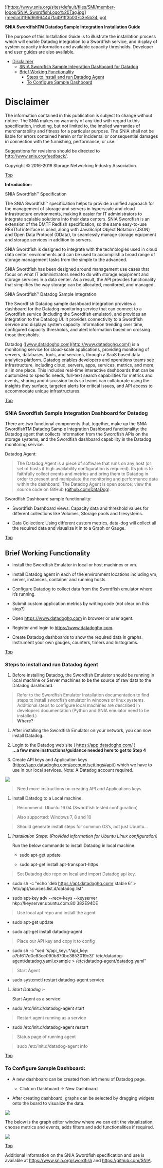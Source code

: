 
<a name="section"></a>

![https://www.snia.org/sites/default/files/SMI/member-logos/SNIA_SwordfishLogo%20Tag.jpg](media/31f6d669644d7fa491ff3b007c3e5b34.jpg)

**SNIA SwordfishTM Datadog Sample Integration Installation Guide**

The purpose of this Installation Guide is to illustrate the installation process
which will enable Datadog integration to a Swordfish service, and display of
system capacity information and available capacity thresholds. Developer and
user guides are also available.

- [Disclaimer](#disclaimer)
    + [SNIA Swordfish Sample Integration Dashboard for Datadog](#snia-swordfish-sample-integration-dashboard-for-datadog)
  + [Brief Working Functionality](#brief-working-functionality-)
    + [Steps to install and run Datadog Agent](#steps-to-install-and-run-datadog-agent-)
    + [To Configure Sample Dashboard](#to-configure-sample-dashboard-)


Disclaimer
==========

The information contained in this publication is subject to change without
notice. The SNIA makes no warranty of any kind with regard to this
specification, including, but not limited to, the implied warranties of
merchantability and fitness for a particular purpose. The SNIA shall not be
liable for errors contained herein or for incidental or consequential damages in
connection with the furnishing, performance, or use.

Suggestions for revisions should be directed to http://www.snia.org/feedback/.

Copyright © 2016-2019 Storage Networking Industry Association.

[Top](#section)

**Introduction**:

SNIA Swordfish™ Specification

The SNIA Swordfish™ specification helps to provide a unified approach for the
management of storage and servers in hyperscale and cloud infrastructure
environments, making it easier for IT administrators to integrate scalable
solutions into their data centers. SNIA Swordfish is an extension of the DMTF
Redfish specification, so the same easy-to-use RESTful interface is used, along
with JavaScript Object Notation (JSON) and Open Data Protocol (OData), to
seamlessly manage storage equipment and storage services in addition to servers.

SNIA Swordfish is designed to integrate with the technologies used in cloud data
center environments and can be used to accomplish a broad range of storage
management tasks from the simple to the advanced.

SNIA Swordfish has been designed around management use cases that focus on what
IT administrators need to do with storage equipment and storage services in a
data center. As a result, the API provides functionality that simplifies the way
storage can be allocated, monitored, and managed.

SNIA Swordfish™ Datadog Sample Integration

The Swordfish Datadog sample dashboard integration provides a dashboard for the
Datadog monitoring service that can connect to a Swordfish service (including
the Swordfish emulator), and provides an integration to the Datadog UI. It
provides connectivity to a Swordfish service and displays system capacity
information trending over time, configured capacity thresholds, and alert
information based on crossing those thresholds.

Datadog ([www.datadoghq.com](http://www.datadoghq.com)) is a monitoring service
for cloud-scale applications, providing monitoring of servers, databases, tools,
and services, through a SaaS based data analytics platform. Datadog enables
developers and operations teams see infrastructure, including cloud, servers,
apps, services, metrics, and more, all in one place. This includes real-time
interactive dashboards that can be customized to specific needs, full-text
search capabilities for metrics and events, sharing and discussion tools so
teams can collaborate using the insights they surface, targeted alerts for
critical issues, and API access to accommodate unique infrastructures.

[Top](#section)

### SNIA Swordfish Sample Integration Dashboard for Datadog

There are two functional components that, together, make up the SNIA SwordfishTM
Datadog Sample Integration Dashboard functionality: the Datadog agent that
collects information from the Swordfish APIs on the storage systems, and the
Swordfish dashboard capability in the Datadog monitoring service.

Datadog Agent:

>   The Datadog Agent is a piece of software that runs on any host (or set of
>   hosts if high availability configuration is required). Its job is to
>   faithfully collect events and metrics and bring them to Datadog in order to
>   present and manipulate the monitoring and performance data within the
>   dashboard. The Datadog Agent is open source; view the source code on GitHub
>   [(github.com/DataDog](https://github.com/DataDog)).

Swordfish Dashboard sample functionality:

-   Swordfish Dashboard views: Capacity data and threshold values for different
    collections like Volumes, Storage pools and filesystems.

-   Data Collection: Using different custom metrics, data-dog will collect all
    the required data and visualize it in to a Graph or Gauge.

[Top](#section)

Brief Working Functionality
----------------------------

-   Install the Swordfish Emulator in local or host machines or vm.

-   Install Datadog agent in each of the environment locations including vm,
    server, instances, container and running hosts.

-   Configure Datadog to collect data from the Swordfish emulator where it’s
    running.

-   Submit custom application metrics by writing code (not clear on this step?)

-   Open https://www.datadoghq.com in browser or user agent.

-   Register and login to <https://www.datadoghq.com>.

-   Create Datadog dashboards to show the required data in graphs. Instrument
    your own gauges, counters, timers and histograms.

[Top](#section)

### Steps to install and run Datadog Agent

1.  Before installing Datadog, the Swordfish Emulator should be running in local
    machine or Server machines to be the source of raw data to the Datadog
    dashboard.

>   Refer to the Swordfish Emulator Installation documentation to find steps to
>   install swordfish emulator in windows or linux systems. Additional steps to
>   configure local machines are described in developers documentation (Python
>   and SNIA emulator need to be installed.)  
>   **Where?**

1.  After installing the Swordfish Emulator on your network, you can now install
    Datadog.

2.  Login to the Datadog web site ( <https://app.datadoghq.com/> )  
    **…a few more instructions/guidance needed here to get to Step 4**

3.  Create API keys and Application keys
    (<https://app.datadoghq.com/account/settings#api/>) which we have to use in
    our local services. Note: A Datadog account required.

![](media/1ba1edb0e25e049dfc8b297fc0a3ad7b.png)

>   Need more instructions on creating API and Applications keys.

1.  Install Datadog to a Local machine.

>   Recommend: Ubuntu 16.04 (Swordfish tested configuration)

>   Also supported: Windows 7, 8 and 10

>   Should generate install steps for common OS’s, not just Ubuntu…

1.  *Installation Steps: (Provided information for Ubuntu Linux configuration)*

    Run the below commands to install Datadog in local machine.

    -   sudo apt-get update

    -   sudo apt-get install apt-transport-https

>   Set Datadog deb repo on local and import Datadog api key.

-   sudo sh -c "echo 'deb https://apt.datadoghq.com/ stable 6' \>
    /etc/apt/sources.list.d/datadog.list"

-   sudo apt-key adv --recv-keys --keyserver hkp://keyserver.ubuntu.com:80
    382E94DE

>   Use local apt repo and install the agent

-   sudo apt-get update

-   sudo apt-get install datadog-agent

>   Place our API key and copy it to config

-   sudo sh -c "sed 's/api_key:.\*/api_key: a7bf617d0e83ce090b870bc3853019c3/'
    /etc/datadog-agent/datadog.yaml.example \> /etc/datadog-agent/datadog.yaml"

>   Start Agent

-   sudo systemctl restart datadog-agent.service

1.  *Start Datadog :-*

    Start Agent as a service

-   sudo /etc/init.d/datadog-agent start

>   Restart agent running as a service

-   sudo /etc/init.d/datadog-agent restart

>   Status page of running agent

>   sudo /etc/init.d/datadog-agent info

[Top](#section)

### To Configure Sample Dashboard:

-   A new dashboard can be created from left menu of Datadog page.

    -   Click on Dashboard -\> New Dashboard

-   After creating dashboard, graphs can be selected by dragging widgets onto
    the board to visualize the data.

![](media/cba512a32433d136a49ea80b467ac9e8.png)

The below is the graph editor window where we can edit the visualization, choose
metrics and events, adds filters and add functionalities if required.

![](media/e5ae833574488566e3281e77e2497afe.png)

[Top](#section)

Additional information on the SNIA Swordfish specification and use is available
at https://www.snia.org/swordfish and <https://github.com/SNIA>.
